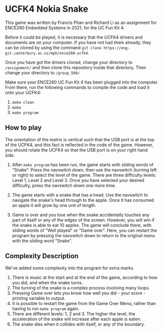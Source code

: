 # UCFK4 Nokia Snake
This game was written by Francis Phan and Richard Li as an assignment for ENCE260 Embedded Systems in 2021, for the UC Fun Kit 4. 

Before it could be played, it is necessary that the UCFK4 drivers and documents are on your computer. If you have not had them already, they can be cloned by using the command `git clone https://eng-git.canterbury.ac.nz/mph/ence260-ucfk4`.

Once you have got the drivers cloned, change your directory to `/assignment/` and then clone this repository inside that directory. Then change your directory to  `/group_509/`

Make sure your ENCE260 UC Fun Kit 4 has been plugged into the computer. From there, run the following commands to compile the code and load it onto your UCFK4:
1. `make clean`
2. `make`
2. `make program`

## How to play
The orientation of the matrix is vertical such that the USB port is at the top of the UCFK4, and this fact is reflected in the code of the game. However, you should rotate the UCFK4 so that the USB port is on your right hand side.

1. After `make program` has been run, the game starts with sliding words of "Snake". Press the navswitch down, then use the navswitch (turning left or right) to select the level of the game. There are three difficulty levels: Level 1, Level 2 and Level 3. Once you have selected your desired difficulty, press the navswitch down one more time.

2. The game starts with a snake that has a head. Use the navswitch to navigate the snake's head through to the apple. Once it has consumed an apple it will grow by one unit of length.

3. Game is over and you lose when the snake accidentally touches any part of itself or any of the edges of the screen. However, you will win if the snake is able to eat 10 apples. The game will conclude there, with sliding words of "Well played" or "Game over". Here, you can restart the program by pressing the navswitch down to return to the original menu with the sliding word "Snake".


## Complexity Description
We've added some complexity into the program for extra marks.
1. There is music at the start and at the end of the game, according to how you did, and when the snake turns.
2. The turning of the snake is a complex process involving many loops.
3. Pressing Game over lets you know how well you did - your score - printing variable to output.
4. It is possible to restart the game from the Game Over Menu, rather than having to run `make program` again.
5. There are different levels: 1, 2 and 3. The higher the level, the acceleration of the snake will increase after each apple is eaten.
6. The snake dies when it collides with itself, or any of the boundary.